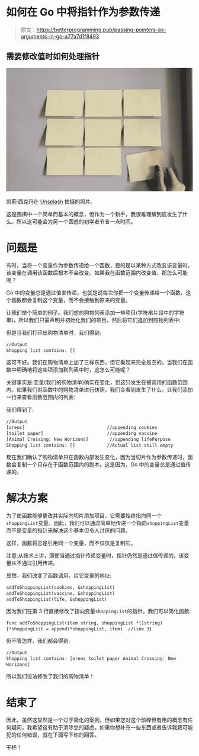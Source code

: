 # 如何在 Go 中将指针作为参数传递

> 原文：<https://betterprogramming.pub/passing-pointers-as-arguments-in-go-a77a7d1f8493>

## 需要修改值时如何处理指针

![](img/c27733c79b96b96b3451979aaccf9629.png)

凯莉·西克玛在 [Unsplash](https://unsplash.com?utm_source=medium&utm_medium=referral) 拍摄的照片。

这是围棋中一个简单而基本的概念，但作为一个新手，我很难理解到底发生了什么。所以这可能会为另一个困惑的初学者节省一点时间。

# 问题是

有时，当将一个变量作为参数传递给一个函数，目的是以某种方式改变该变量时，该变量在调用该函数后根本不会改变。如果我在函数范围内改变值，那怎么可能呢？

Go 中的变量总是通过值来传递，也就是说每次你把一个变量传递给一个函数，这个函数都会复制这个变量，而不会接触到原来的变量。

让我们举个简单的例子。我们想向购物列表添加一些项目(字符串片段中的字符串)，所以我们只需声明并初始化我们的项目，然后将它们追加到购物列表中:

但是当我们打印出购物清单时，我们得到:

```
//Output
Shopping list contains: []
```

这可不好。我们在购物清单上加了三样东西，但它看起来完全是空的。当我们在函数中明确地将这些项添加到列表中时，这怎么可能呢？

关键事实是:变量(我们的购物清单)确实在变化，但这只发生在被调用的函数范围内。如果我们对函数中的购物清单进行快照，我们会看到发生了什么。让我们添加一行来查看函数范围内的列表:

我们得到了:

```
//Output
[oreos]                               //appending cookies
[toilet paper]                        //appending vaccine
[Animal Crossing: New Horizons]        //appending lifePurpose
Shopping list contains: []            //Actual list still empty
```

现在我们确认了购物清单只在函数内部发生变化，因为当切片作为参数传递时，函数会复制一个只存在于函数范围内的副本。这是因为，Go 中的变量总是通过值传递的。

# 解决方案

为了使函数能够更改并实际向切片添加项目，它需要始终指向同一个`shoppingList`变量。因此，我们可以通过简单地传递一个指向`shoppingList`变量而不是变量的指针来解决这个基本但令人讨厌的问题。

这样，函数将总是引用同一个变量，而不仅仅是复制它。

注意:从技术上讲，即使当通过指针传递变量时，指针仍然是通过值传递的。该变量从不通过引用传递。

显然，我们改变了函数调用，给它变量的地址:

```
addToShoppingList(cookies, &shoppingList)
addToShoppingList(vaccine, &shoppingList)
addToShoppingList(life, &shoppingList)
```

因为我们在第 3 行直接修改了指向变量`shoppingList`的指针，我们可以简化函数:

```
func addToShoppingList(item string, shoppingList *[]string) {*shoppingList = append(*shoppingList, item)  //line 3}
```

但不管怎样，我们都会得到:

```
//Output
Shopping list contains: [oreos toilet paper Animal Crossing: New Horizons]
```

所以我们设法修改了我们的购物清单！

# 结束了

因此，虽然这显然是一个过于简化的案例，但如果您对这个琐碎但有用的概念有任何疑问，我希望这有助于消除您的疑虑。如果你想补充一些东西或者告诉我我可能犯的任何错误，就在下面写下你的回答。

干杯！